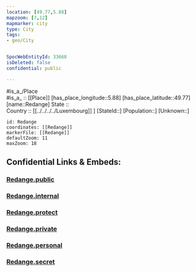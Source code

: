 ```yaml
---
location: [49.77,5.88] 
mapzoom: [7,12] 
mapmarker: city 
type: City
tags:
- geo/City


SpocWebEntityId: 33668
isDeleted: false
confidential: public

---
```

#is_a_/Place  
#is_a_ :: [[Place]] 
[has_place_longitude::5.88] 
[has_place_latitude::49.77] 
[name::Redange] 
State ::  
Country :: [[../../../../Luxembourg]] ] 
[StateId::] 
[Population::] 
[Unknown::] 


```leaflet
id: Redange
coordinates: [[Redange]] 
markerFile: [[Redange]] 
defaultZoom: 11 
maxZoom: 18
```


## Confidential Links & Embeds: 

### [Redange.public](/_public/\Earth\Continent\Europe\Europe~West\Luxembourg\Districts~Luxembourg\Diekirch\CityRedange.public.md) 

### [Redange.internal](/_internal/\Earth\Continent\Europe\Europe~West\Luxembourg\Districts~Luxembourg\Diekirch\CityRedange.internal.md) 

### [Redange.protect](/_protect/\Earth\Continent\Europe\Europe~West\Luxembourg\Districts~Luxembourg\Diekirch\CityRedange.protect.md) 

### [Redange.private](/_private/\Earth\Continent\Europe\Europe~West\Luxembourg\Districts~Luxembourg\Diekirch\CityRedange.private.md) 

### [Redange.personal](/_personal/\Earth\Continent\Europe\Europe~West\Luxembourg\Districts~Luxembourg\Diekirch\CityRedange.personal.md) 

### [Redange.secret](/_secret/\Earth\Continent\Europe\Europe~West\Luxembourg\Districts~Luxembourg\Diekirch\CityRedange.secret.md)

